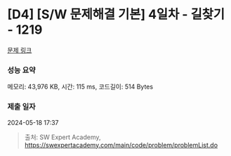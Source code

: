 # [D4] [S/W 문제해결 기본] 4일차 - 길찾기 - 1219 

[문제 링크](https://swexpertacademy.com/main/code/problem/problemDetail.do?contestProbId=AV14geLqABQCFAYD) 

### 성능 요약

메모리: 43,976 KB, 시간: 115 ms, 코드길이: 514 Bytes

### 제출 일자

2024-05-18 17:37



> 출처: SW Expert Academy, https://swexpertacademy.com/main/code/problem/problemList.do